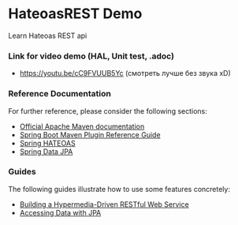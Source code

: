 # HateoasREST Demo
Learn Hateoas REST api

### Link for video demo (HAL, Unit test, .adoc)
* https://youtu.be/cC9FVUUB5Yc (cмотреть лучше без звука xD)

### Reference Documentation
For further reference, please consider the following sections:

* [Official Apache Maven documentation](https://maven.apache.org/guides/index.html)
* [Spring Boot Maven Plugin Reference Guide](https://docs.spring.io/spring-boot/docs/2.2.5.RELEASE/maven-plugin/)
* [Spring HATEOAS](https://docs.spring.io/spring-boot/docs/2.2.5.RELEASE/reference/htmlsingle/#boot-features-spring-hateoas)
* [Spring Data JPA](https://docs.spring.io/spring-boot/docs/2.2.5.RELEASE/reference/htmlsingle/#boot-features-jpa-and-spring-data)

### Guides
The following guides illustrate how to use some features concretely:

* [Building a Hypermedia-Driven RESTful Web Service](https://spring.io/guides/gs/rest-hateoas/)
* [Accessing Data with JPA](https://spring.io/guides/gs/accessing-data-jpa/)

